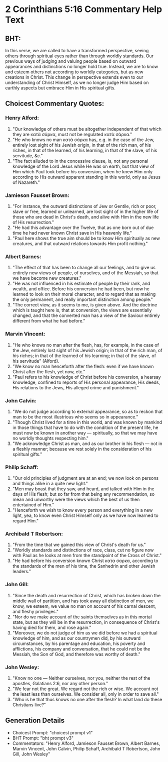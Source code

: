 # 2 Corinthians 5:16 Commentary Help Text

## BHT:
In this verse, we are called to have a transformed perspective, seeing others through spiritual eyes rather than through worldly standards. Our previous ways of judging and valuing people based on outward appearances and distinctions no longer hold true. Instead, we are to know and esteem others not according to worldly categories, but as new creations in Christ. This change in perspective extends even to our understanding of Christ Himself, as we no longer judge Him based on earthly aspects but embrace Him in His spiritual gifts.

## Choicest Commentary Quotes:
### Henry Alford:
1. "Our knowledge of others must be altogether independent of that which they are κατὰ σάρκα, must not be regulated κατὰ σάρκα." 
2. "He who knows no man κατὰ σάρκα has, e.g. in the case of the Jew, entirely lost sight of his Jewish origin, in that of the rich man, of his riches, in that of the learned, of his learning, in that of the slave, of his servitude, &c."
3. "The fact alluded to in the concessive clause, is, not any personal knowledge of the Lord Jesus while He was on earth, but that view of Him which Paul took before his conversion, when he knew Him only according to His outward apparent standing in this world, only as Jesus of Nazareth."

### Jamieson Fausset Brown:
1. "For instance, the outward distinctions of Jew or Gentile, rich or poor, slave or free, learned or unlearned, are lost sight of in the higher life of those who are dead in Christ's death, and alive with Him in the new life of His resurrection."
2. "He had this advantage over the Twelve, that as one born out of due time he had never known Christ save in His heavenly life."
3. "Paul here shows the true aim should be to know Him spiritually as new creatures, and that outward relations towards Him profit nothing."

### Albert Barnes:
1. "The effect of that has been to change all our feelings, and to give us entirely new views of people, of ourselves, and of the Messiah, so that we have become new creatures."
2. "He was not influenced in his estimate of people by their rank, and wealth, and office. Before his conversion he had been, but now he learned to look on their moral character, and to regard that as making the only permanent, and really important distinction among people."
3. "The correct view, as it seems to me, is given above. And the doctrine which is taught here is, that at conversion, the views are essentially changed, and that the converted man has a view of the Saviour entirely different from what he had before."

### Marvin Vincent:
1. "He who knows no man after the flesh, has, for example, in the case of the Jew, entirely lost sight of his Jewish origin; in that of the rich man, of his riches; in that of the learned of his learning; in that of the slave, of his servitude" (Alford).
2. "We know no man henceforth after the flesh: even if we have known Christ after the flesh, yet now, etc." 
3. "Paul refers to his knowledge of Christ before his conversion, a hearsay knowledge, confined to reports of His personal appearance, His deeds, His relations to the Jews, His alleged crime and punishment."

### John Calvin:
1. "We do not judge according to external appearance, so as to reckon that man to be the most illustrious who seems so in appearance."
2. "Though Christ lived for a time in this world, and was known by mankind in those things that have to do with the condition of the present life, he must now be known in another way — spiritually, so that we may have no worldly thoughts respecting him."
3. "We acknowledge Christ as man, and as our brother in his flesh — not in a fleshly manner; because we rest solely in the consideration of his spiritual gifts."

### Philip Schaff:
1. "Our old principles of judgment are at an end; we now look on persons and things alike in a quite new light."
2. "Men may boast that they saw, and heard, and talked with Him in the days of His flesh; but so far from that being any recommendation, so mean and unworthy were the views which the best of us then entertained of Him."
3. "Henceforth we wish to know every person and everything in a new light, yea, to know even Christ Himself only as we have now learned to regard Him."

### Archibald T Robertson:
1. "From the time that we gained this view of Christ's death for us."
2. "Worldly standards and distinctions of race, class, cut no figure now with Paul as he looks at men from the standpoint of the Cross of Christ."
3. "He had before his conversion known Christ κατα σαρκα, according to the standards of the men of his time, the Sanhedrin and other Jewish leaders."

### John Gill:
1. "Since the death and resurrection of Christ, which has broken down the middle wall of partition, and has took away all distinction of men, we know, we esteem, we value no man on account of his carnal descent, and fleshy privileges."
2. "Nor do we make account of the saints themselves as in this mortal state, but as they will be in the resurrection, in consequence of Christ's having died for them, and rose again."
3. "Moreover, we do not judge of him as we did before we had a spiritual knowledge of him, and as our countrymen did, by his outward circumstances, by his parentage and education, his poverty and afflictions, his company and conversation, that he could not be the Messiah, the Son of God, and therefore was worthy of death."

### John Wesley:
1. "Know no one — Neither ourselves, nor you, neither the rest of the apostles, Galatians 2:6, nor any other person." 
2. "We fear not the great. We regard not the rich or wise. We account not the least less than ourselves. We consider all, only in order to save all." 
3. "Who is he that thus knows no one after the flesh? ln what land do these Christians live?"


## Generation Details
- Choicest Prompt: "choicest prompt v1"
- BHT Prompt: "bht prompt v3"
- Commentators: "Henry Alford, Jamieson Fausset Brown, Albert Barnes, Marvin Vincent, John Calvin, Philip Schaff, Archibald T Robertson, John Gill, John Wesley"
